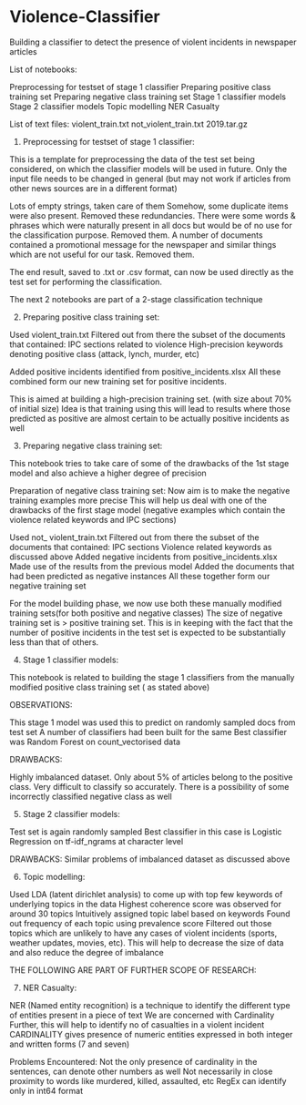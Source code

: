 # Violence-Classifier
Building a classifier to detect the presence of violent incidents in newspaper articles

List of notebooks:

Preprocessing for testset of stage 1 classifier
Preparing positive class training set
Preparing negative class training set
Stage 1 classifier models
Stage 2 classifier models
Topic modelling
NER Casualty

List of text files:
violent_train.txt
not_violent_train.txt
2019.tar.gz



1. Preprocessing for testset of stage 1 classifier:

This is a template for preprocessing the data of the test set being considered, on which the classifier models will be used in future. Only the input file needs to be changed in general (but may not work if articles from other news sources are in a different format)


Lots of empty strings, taken care of them
Somehow, some duplicate items were also present. Removed these redundancies.
There were some words & phrases which were naturally present in all docs but would be of no use for the classification purpose. Removed them. 
A number of documents contained a promotional message for the newspaper and similar things which are not useful for our task. Removed them. 

The end result, saved to .txt or .csv format, can now be used directly as the test set for performing the classification.





The next 2 notebooks are part of a 2-stage classification technique







2. Preparing positive class training set:

Used violent_train.txt
Filtered out from there the subset of the documents that contained:
IPC sections related to violence
High-precision keywords denoting positive class (attack, lynch, murder, etc)

Added positive incidents identified from positive_incidents.xlsx
All these combined form our new training set for positive incidents.

This is aimed at building a high-precision training set. (with size about 70% of initial size)
Idea is that training using this will lead to results where those predicted as positive are almost certain to be actually positive incidents as well



3. Preparing negative class training set:

This notebook tries to take care of some of the drawbacks of the 1st stage model and also achieve a higher degree of precision

Preparation of negative class training set:
Now aim is to make the negative training examples more precise
This will help us deal with one of the drawbacks of the first stage model (negative examples which contain the violence related keywords and IPC sections)

Used not_ violent_train.txt
Filtered out from there the subset of the documents that contained:
IPC sections
Violence related keywords as discussed above
Added negative incidents from positive_incidents.xlsx
Made use of the results from the previous model
Added the documents that had been predicted as negative instances
All these together form our negative training set

For the model building phase, we now use both these manually modified training sets(for both positive and negative classes)
The size of negative training set is > positive training set. This is in keeping with the fact that the number of positive incidents in the test set is expected to be substantially less than that of others.

4. Stage 1 classifier models:

This notebook is related to building the stage 1 classifiers from the manually modified positive class training set ( as stated above)


OBSERVATIONS:

This stage 1 model was used this to predict on randomly sampled docs from test set 
A number of classifiers had been built for the same
Best classifier was Random Forest on count_vectorised data

DRAWBACKS:

Highly imbalanced dataset. Only about 5% of articles belong to the positive class. Very difficult to classify so accurately.
There is a possibility of some incorrectly classified negative class as well




5. Stage 2 classifier models:

Test set is again randomly sampled 
Best classifier in this case is Logistic Regression on tf-idf_ngrams at character level

DRAWBACKS:
Similar problems of imbalanced dataset as discussed above




6. Topic modelling:

Used LDA (latent dirichlet analysis) to come up with top few keywords of underlying topics in the data
Highest coherence score was observed for around 30 topics
Intuitively assigned topic label based on keywords
Found out frequency of each topic using prevalence score
Filtered out those topics which are unlikely to have any cases of violent incidents (sports, weather updates, movies, etc). 
This will help to decrease the size of data and also reduce the degree of imbalance



THE FOLLOWING ARE PART OF FURTHER SCOPE OF RESEARCH:


7. NER Casualty:

NER (Named entity recognition) is a technique to identify the different type of entities present in a piece of text
We are concerned with Cardinality 
Further, this will help to identify no of casualties in a violent incident
CARDINALITY gives presence of numeric entities expressed in both integer and written forms 
(7 and seven)

Problems Encountered:
Not the only presence of cardinality in the sentences, can denote other numbers as well
Not necessarily in close proximity to words like murdered, killed, assaulted, etc
RegEx can identify only in int64 format




